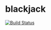 # blackjack
[![Build Status](https://travis-ci.org/simernes/blackjack.svg?branch=master)](https://travis-ci.org/simernes/blackjack)
